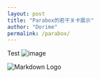 ```yaml
---
layout: post
title: "Parabox的若干关卡展示"
author: "Dorime"
permalink: /parabox/
---
```

 Test 
![image](https://pic.imgdb.cn/item/625c399c239250f7c58eea7a.gif)

![Markdown Logo](https://pic.imgdb.cn/item/625c399c239250f7c58eea7a.gif)
